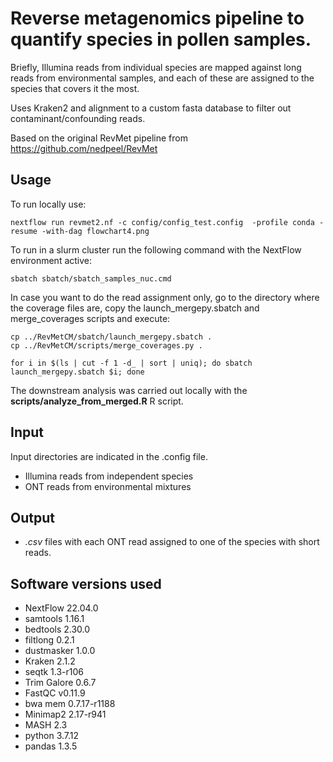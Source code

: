 # Reverse metagenomics pipeline to quantify species in pollen samples. 

Briefly, Illumina reads from individual species are mapped against long reads from environmental samples, and each of these are assigned to the species that covers it the most. 

Uses Kraken2 and alignment to a custom fasta database to filter out contaminant/confounding reads.

Based on the original RevMet pipeline from https://github.com/nedpeel/RevMet 

## Usage

To run locally use: 

```
nextflow run revmet2.nf -c config/config_test.config  -profile conda -resume -with-dag flowchart4.png
```

To run in a slurm cluster run the following command with the NextFlow environment active: 

```
sbatch sbatch/sbatch_samples_nuc.cmd
```

In case you want to do the read assignment only, go to the directory where the coverage files are, copy the launch_mergepy.sbatch and merge_coverages scripts and execute:

```
cp ../RevMetCM/sbatch/launch_mergepy.sbatch .
cp ../RevMetCM/scripts/merge_coverages.py .

for i in $(ls | cut -f 1 -d_ | sort | uniq); do sbatch launch_mergepy.sbatch $i; done
```

The downstream analysis was carried out locally with the **scripts/analyze_from_merged.R** R script.


## Input

Input directories are indicated in the .config file.

- Illumina reads from independent species
- ONT reads from environmental mixtures

## Output
- *.csv* files with each ONT read assigned to one of the species with short reads. 


## Software versions used

- NextFlow	22.04.0
- samtools	1.16.1
- bedtools	2.30.0
- filtlong	0.2.1
- dustmasker	1.0.0
- Kraken	2.1.2
- seqtk	1.3-r106
- Trim Galore	0.6.7
- FastQC	v0.11.9
- bwa mem	0.7.17-r1188
- Minimap2 2.17-r941
- MASH	2.3
- python	3.7.12
- pandas	1.3.5

